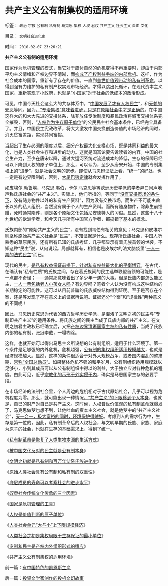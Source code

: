 # 共产主义公有制集权的适用环境

标签： `政治` `宗教` `公有制` `私有制` `马克思` `集权` `人权` `君权` `共产主义` `社会主义` `自由` `文化` 

目录： `文明社会进化史`

时间： `2010-02-07 23:26:21`

**共产主义公有制的适用环境**

[国家作为危机管理的模式](../../../2010/1/21/国家是危机管理的工具.md)，当它对于应付自然的危机变得不再重要时，却由于内部平均主义情绪和产权边界不清晰，而[构成了产权利益争端的内部危机](../../../2009/10/9/完全相反的是非标准.md)。这样，作为社会成本的国家，重新有了存在的价值。一直到[普世价值观带动的私有制革命](http://blog.sina.com.cn/s/blog_5563a64d0100fr7q.html)，以得到强有力维护的私有制产权实现市场经济。才得以跳出死循环，在现代资本主义国家，[重新实现了小政府，也就是“小国家”对于社会的低成本](../../../2009/3/5/社区自治是人权保障的条件，小政府的前提.md)的政治形成。

可见，中国今天社会这么大的共存体系中，“[中国发展了才有人权民主](../../../2010/1/24/人权完整性对国家利益的价值.md)”，和[无赖的邪恶](../../../2010/1/30/普世价值观中邪恶，和邪恶的“极”.md)等同。因为[，“专治集权”意味着进步，只是在原始社会中才是正确的](../../../2010/1/20/底层成员的寿命可以考察社会的进步水平.md)。在中国这样大的和大大先进的交换体系，除非放任专治制度和暴民政治将城市交换体系完全摧毁，否则，“[人权作为生存原子单位](../../../2010/1/21/人权是价值判断的原子单位.md)”的公民民主社会基本条件，已经完全具备了。并且，中国民主宪政改革，将大大激发中国交换创造价值的市场经济的同时，消灭贫富差距，实现共同富裕。

当超出了生存必须的限度以后，[细分产权最大化交换市场](../../../2010/1/22/管理学向经济学靠拢“产权细分”.md)，既是共同利益的最大化，也是人类社会生存和进步的动力。这就是国富论要告诉读者的内容。中国的社会生产力，至少在唐宋以降，通过大运河系统对流通成本的降低，生存的保障已经可以下降到人权的原子单位上，那么，可以认为，至少从唐宋开始，中国的专制集权上的“进步”，就是社会文明的退步。即使从马恩辩证法上看，“统一”的好处，也一定是有边界限制的，否则，[大尾巴狼定律](../../../2009/11/18/绝对的真理之大尾巴狼定律.md)就会发挥作用了。

如皮埃尔.勃鲁埃，马克思.韦伯，卡尔.马克思等等欧洲历史学派的学者异口同声地声称氏族社会的“共产主义”。实际上，他们所指的，等同于“[没有交换市场的条件下](../../../2010/1/19/原始人类社会具有公有制和私有制的双重性.md)，没有随身物件以外的私有生产资料”，因为没有交换市场，而生产不可能由酋长以外的私人组织，当然没有属于个人的生产资料。而所有随身物件，除非生前馈赠，死时通常隋葬，则是各个原始文化包括尼安德特人的习俗。显然，这些十八十九世纪的欧洲学者，和今天几乎所有中国官方学者，都搞错了基本的概念。

氏族内部的“原始共产主义的民主”，没有找到韦伯有相关的意见；马克思和皮埃尔则坚称原始共产主义社会是“民主”，不知证据是什么。现存所氏族社会，中国人所熟悉的草原民族，还有所有已知的氏族考证，几乎都显示有着氏族首领的世袭。不知这种“民主”说，从何说起。局部就算有，相信也是皮埃尔的法文脑袋里“[一人一票的法式民主](../../../2009/6/16/法式民主的三权分立可能形成多数人对少数人的暴政.md)”而已。

现代的民主，[是私有权益保证前提下，针对私有权益最大化的平衡博弈](../../../2009/9/12/产权归属清晰前提下的平等博羿.md)。在古代，在确认有“私有性质”的氏族之间，存在着氏族间的民主选举联盟首领的可能性，是一点都不奇怪；——通常那意味着出了多少年一遇的大事。但是氏族内部怎么能民主，[一人一票包括老人小孩女人吗](../../../2009/6/21/为什么一人一票三权分立不是民主.md)？有边界吗？笔者个人认为没有构成这种结构的长期稳定的可能性。这可以从目前普骗的氏族威权结构得到证明。至于是否存在个案，还是等发现了存在意义上的证据再说吧。证据还分“个案”和“规律性”两种意义的不同呢！

因此，[马恩历史克思为代表的西方哲学历史学派](../../../2010/2/2/辩证法不能辩证出历史.md)，是混淆了文明之初的民主与“专制即共产主义”的适用条件。将氏族之间的民主当成了氏族内部的共产主义。在文明之初君主政权已经确立后，又把[产权边界清晰国家主权的私有性质](../../../2009/9/12/产权归属清晰前提下的平等博羿.md)，当成了氏族内部的私有制，张冠李戴，一塌糊涂。

这样，也就开始可以得出马思主义所设想的公有制组织，适用于什么环境了。第一个条件是足够强的内外危机，危机越强，[公有制的集权组织适用规模越大](../../../2009/8/13/市场化公众公司，私有制及国企.md)，也就是经济规模越大。显然，这样的条件很适合于对外大规模战争，或者国内混乱的整肃期，[常称“全国总动员”](../../../2009/9/30/永久性的全国全民总动员.md)。如果整体危机不强的和平岁月，公有制组织适用规模就以足够小，小到其成员可以从公有制组织中得以的利益，大于独立应对各种危机的程度。由此可见，近乎[宗教化的示形于外实侵于内](../../../2009/7/16/自我标榜的最爱国成了左派特权通行证.md)，确实是马恩国家生存的必要手段。

在市场经济的法制社会里，个人周边的危机相对于古代原始社会，几乎可以视为危机程度为零。那么，就可能出现一种情况[，“共产主义”的下限移到个人本身](../../../2010/1/21/人权是价值判断的原子单位.md)，也就是，自已的财产对自已是共产主义。这时侯，[人权普世价值观的私有制革命](http://blog.sina.com.cn/s/blog_5563a64d0100fr7q.html)就爆发了，马克思做梦也想不到，让他吐血的资本主义社会，就是他梦中的“共产主义社会”，[天一合一，极大富裕的同时，环境保护得贼好](../../../2009/12/31/天人合一！中国历史上从来没有出现过的人间天堂！.md)。考虑到人的需求行为中，生存是第一位的，因此，私有制革命后的人权社会，与文明早期的氏族、家族、家庭为原子的社会，也就在[生存的基础需求上](../../../2009/11/8/马斯洛的需求层次理论和“生存权是最大的人权”.md)，得到了统一。

《[私有制革命是恢复了人类生物本源的生活方式](../../../2010/1/18/私有制革命是恢复了人类生物本源的生活方式.md)》

《[被中国文化反对的民主就是公有制本身](../../../2010/1/18/被中国文化反对的民主就是公有制本身.md)》

《[文明之初就是私有制和百万年父系氏族进化史](../../../2010/1/19/文明之初就是百万年向个体私有制进化的历史.md)》

《[原始人类社会具有公有制和私有制的双重性](../../../2010/1/19/原始人类社会具有公有制和私有制的双重性.md)》

《[底层成员的寿命可以考察社会的进步水平](../../../2010/1/20/底层成员的寿命可以考察社会的进步水平.md)》

《[奴隶社会传统文化传承的三个因素](../../../2010/1/20/奴隶社会传统文化传承的三个因素.md)》

《[国家是危机管理的工具](../../../2010/1/21/国家是危机管理的工具.md)》

《[人权是价值判断的原子单位](../../../2010/1/21/人权是价值判断的原子单位.md)》

《[人类社会单元“大与小”上下限规模经济](../../../2010/2/5/人类社会单元“大与小”上下限规模经济.md)》

《[人类社会之初是集权局限于生存保证的最小单位](../../../2010/2/6/人类社会之初是集权局限于生存保证的最小单位.md)》

《[专制和民主是产权内外组织形式的适应](../../../2010/2/6/专制和民主是产权内外组织形式的适应.md)》

《共产主义公有制集权的适用环境》



前一篇：[有中国特色的凯恩斯主义](../../../2010/2/7/有中国特色的凯恩斯主义.md)

后一篇：[投资文学家创作的投机文幻故事](../../../2010/2/8/投资文学家创作的投机文幻故事.md)